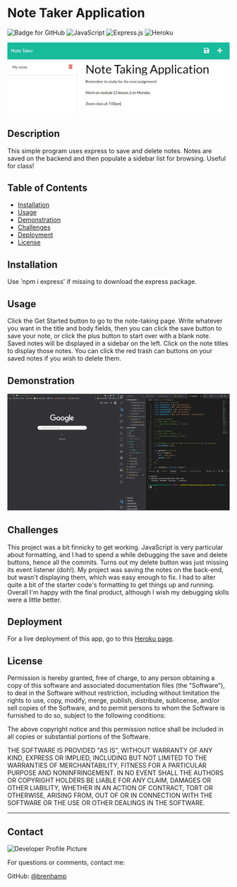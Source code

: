 # Note Taker Application
  ![Badge for GitHub](https://img.shields.io/github/languages/top/brenhamp/note-taker?style=flat&logo=appveyor) 
  ![JavaScript](https://img.shields.io/badge/javascript-%23323330.svg?style=for-the-badge&logo=javascript&logoColor=%23F7DF1E)
  ![Express.js](https://img.shields.io/badge/express.js-%23404d59.svg?style=for-the-badge&logo=express&logoColor=%2361DAFB)
  ![Heroku](https://img.shields.io/badge/heroku-%23430098.svg?style=for-the-badge&logo=heroku&logoColor=white)

  ![App Example Image](./public/assets/images/note-taker-ex-img.jpg)


  ## Description

  This simple program uses express to save and delete notes. Notes are saved on the backend and then populate a sidebar list for browsing.  Useful for class!

  ## Table of Contents
  * [Installation](#installation)
  * [Usage](#usage)
  * [Demonstration](#demonstration)
  * [Challenges](#challenges)
  * [Deployment](#deployment)
  * [License](#license)
  
  ## Installation
  
  Use 'npm i express' if missing to download the express package. 

  
  ## Usage
  
  Click the Get Started button to go to the note-taking page. Write whatever you want in the title and body fields, then you can click the save button to save your note, or click the plus button to start over with a blank note. Saved notes will be displayed in a sidebar on the left. Click on the note titles to display those notes. You can click the red trash can buttons on your saved notes if you wish to delete them.


## Demonstration

![Demo video](./public/assets/video/note-taker-example.gif)
  ## Challenges

  This project was a bit finnicky to get working. JavaScript is very particular about formatting, and I had to spend a while debugging the save and delete buttons, hence all the commits. Turns out my delete button was just missing its event listener (doh!). My project was saving the notes on the back-end, but wasn't displaying them, which was easy enough to fix. I had to alter quite a bit of the starter code's formatting to get things up and running. Overall I'm happy with the final product, although I wish my debugging skills were a little better.


  ## Deployment

  For a live deployment of this app, go to this [Heroku page](https://brenhams-note-taker.herokuapp.com/).

  
  ## License
  
 Permission is hereby granted, free of charge, to any person obtaining a copy of this software and associated documentation files (the "Software"), to deal in the Software without restriction, including without limitation the rights to use, copy, modify, merge, publish, distribute, sublicense, and/or sell copies of the Software, and to permit persons to whom the Software is furnished to do so, subject to the following conditions:

  The above copyright notice and this permission notice shall be included in all copies or substantial portions of the Software.

  THE SOFTWARE IS PROVIDED "AS IS", WITHOUT WARRANTY OF ANY KIND, EXPRESS OR IMPLIED, INCLUDING BUT NOT LIMITED TO THE WARRANTIES OF MERCHANTABILITY, FITNESS FOR A PARTICULAR PURPOSE AND NONINFRINGEMENT. IN NO EVENT SHALL THE AUTHORS OR COPYRIGHT HOLDERS BE LIABLE FOR ANY CLAIM, DAMAGES OR OTHER LIABILITY, WHETHER IN AN ACTION OF CONTRACT, TORT OR OTHERWISE, ARISING FROM, OUT OF OR IN CONNECTION WITH THE SOFTWARE OR THE USE OR OTHER DEALINGS IN THE SOFTWARE.

  
  ---
  
  ## Contact
  
  ![Developer Profile Picture](https://avatars.githubusercontent.com/u/90241529?v=4) 
  
  For questions or comments, contact me:
 
  GitHub: [@brenhamp](https://api.github.com/users/brenhamp)
  